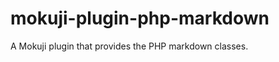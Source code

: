 mokuji-plugin-php-markdown
==========================

A Mokuji plugin that provides the PHP markdown classes.
